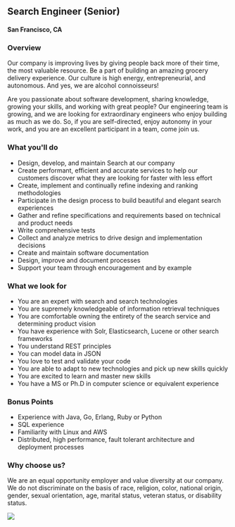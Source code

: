 ## Search Engineer (Senior)
#### San Francisco, CA

### Overview
Our company is improving lives by giving people back more of their time, the most valuable resource. Be a part of building an amazing grocery delivery experience. Our culture is high energy, entrepreneurial, and autonomous. And yes, we are alcohol connoisseurs!

Are you passionate about software development, sharing knowledge, growing your skills, and working with great people? Our engineering team is growing, and we are looking for extraordinary engineers who enjoy building as much as we do. So, if you are self-directed, enjoy autonomy in your work, and you are an excellent participant in a team, come join us.

### What you'll do
+ Design, develop, and maintain Search at our company
+ Create performant, efficient and accurate services to help our customers discover what they are looking for faster with less effort
+ Create, implement and continually refine indexing and ranking methodologies
+ Participate in the design process to build beautiful and elegant search experiences
+ Gather and refine specifications and requirements based on technical and product needs
+ Write comprehensive tests
+ Collect and analyze metrics to drive design and implementation decisions
+ Create and maintain software documentation
+ Design, improve and document processes
+ Support your team through encouragement and by example

### What we look for
+ You are an expert with search and search technologies
+ You are supremely knowledgeable of information retrieval techniques
+ You are comfortable owning the entirety of the search service and determining product vision
+ You have experience with Solr, Elasticsearch, Lucene or other search frameworks
+ You understand REST principles
+ You can model data in JSON
+ You love to test and validate your code
+ You are able to adapt to new technologies and pick up new skills quickly
+ You are excited to learn and master new skills
+ You have a MS or Ph.D in computer science or equivalent experience

### Bonus Points
+ Experience with Java, Go, Erlang, Ruby or Python
+ SQL experience
+ Familiarity with Linux and AWS
+ Distributed, high performance, fault tolerant architecture and deployment processes

### Why choose us?
We are an equal opportunity employer and value diversity at our company. We do not discriminate on the basis of race, religion, color, national origin, gender, sexual orientation, age, marital status, veteran status, or disability status.


[<img src="https://dabuttonfactory.com/button.png?t=Apply&f=Calibri-Bold&ts=24&tc=fff&tshs=1&tshc=000&hp=20&vp=8&c=5&bgt=gradient&bgc=3d85c6&ebgc=073763">](https://localhost:3000/users/auth/github?job_id=u2hpchq-search-engineer-senior/)
